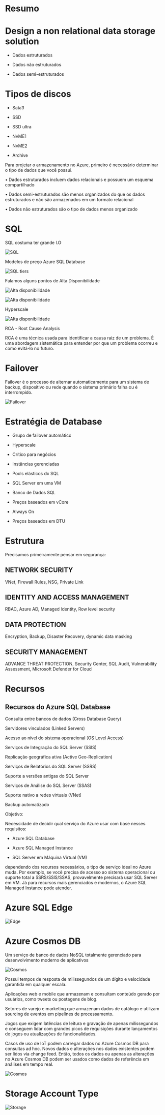 # Resumo

# Design a non relational data storage solution

- Dados estruturados

- Dados não estruturados

- Dados semi-estruturados


# Tipos de discos

- Sata3

- SSD

- SSD ultra

- NvME1

- NvME2

- Archive

Para projetar o armazenamento no Azure, primeiro é necessário determinar o tipo de dados que você possui.

• Dados estruturados incluem dados relacionais e possuem um esquema compartilhado

• Dados semi-estruturados são menos organizados do que os dados estruturados e não são armazenados em um formato relacional

• Dados não estruturados são o tipo de dados menos organizado

# SQL

SQL costuma ter grande I.O

![SQL](1.png)

Modelos de preço Azure SQL Database

![SQL tiers](2.png)

Falamos alguns pontos de Alta Disponibilidade

![Alta disponibilidade](3.png)

![Alta disponibilidade](4.png)

Hyperscale

![Alta disponibilidade](5.png)


RCA - Root Cause Analysis

RCA é uma técnica usada para identificar a causa raiz de um problema. É uma abordagem sistemática para entender por que um problema ocorreu e como evitá-lo no futuro.


# Failover

Failover é o processo de alternar automaticamente para um sistema de backup, dispositivo ou rede quando o sistema primário falha ou é interrompido.

![Failover](6.png)

# Estratégia de Database

- Grupo de failover automático  

- Hyperscale

- Crítico para negócios  

- Instâncias gerenciadas  

- Pools elásticos do SQL  

- SQL Server em uma VM  

- Banco de Dados SQL  

- Preços baseados em vCore  

- Always On  

- Preços baseados em DTU  

# Estrutura

Precisamos primeiramente pensar em segurança:

## NETWORK SECURITY

VNet, Firewall Rules, NSG, Private Link

## IDENTITY AND ACCESS MANAGEMENT

RBAC, Azure AD, Managed Identity, Row level security   

## DATA PROTECTION

Encryption, Backup, Disaster Recovery, dynamic data masking

## SECURITY MANAGEMENT

ADVANCE THREAT PROTECTION, Security Center, SQL Audit, Vulnerability Assessment, Microsoft Defender for Cloud

# Recursos
## Recursos do Azure SQL Database

Consulta entre bancos de dados (Cross Database Query)

Servidores vinculados (Linked Servers)

Acesso ao nível do sistema operacional (OS Level Access)

Serviços de Integração do SQL Server (SSIS)

Replicação geográfica ativa (Active Geo-Replication)

Serviços de Relatórios do SQL Server (SSRS)

Suporte a versões antigas do SQL Server

Serviços de Análise do SQL Server (SSAS)

Suporte nativo a redes virtuais (VNet)

Backup automatizado

Objetivo:

Necessidade de decidir qual serviço do Azure usar com base nesses requisitos:

- Azure SQL Database

- Azure SQL Managed Instance

- SQL Server em Máquina Virtual (VM)

dependendo dos recursos necessários, o tipo de serviço ideal no Azure muda. Por exemplo, se você precisa de acesso ao sistema operacional ou suporte total a SSRS/SSIS/SSAS, provavelmente precisará usar SQL Server em VM. Já para recursos mais gerenciados e modernos, o Azure SQL Managed Instance pode atender.

# Azure SQL Edge

![Edge](7.png)

# Azure Cosmos DB

Um serviço de banco de dados NoSQL totalmente gerenciado para desenvolvimento moderno de aplicativos

![Cosmos](8.png)

Possui tempos de resposta de milissegundos de um dígito e velocidade garantida em qualquer escala.

Aplicações web e mobile que armazenam e consultam conteúdo gerado por usuários, como tweets ou postagens de blog.

Setores de varejo e marketing que armazenam dados de catálogo e utilizam sourcing de eventos em pipelines de processamento.

Jogos que exigem latências de leitura e gravação de apenas milissegundos e conseguem lidar com grandes picos de requisições durante lançamentos de jogos ou atualizações de funcionalidades.

Casos de uso de IoT podem carregar dados no Azure Cosmos DB para consultas ad hoc. Novos dados e alterações nos dados existentes podem ser lidos via change feed. Então, todos os dados ou apenas as alterações no Azure Cosmos DB podem ser usados como dados de referência em análises em tempo real.

![Cosmos](9.png)

# Storage Account Type

![Storage](10.png)

